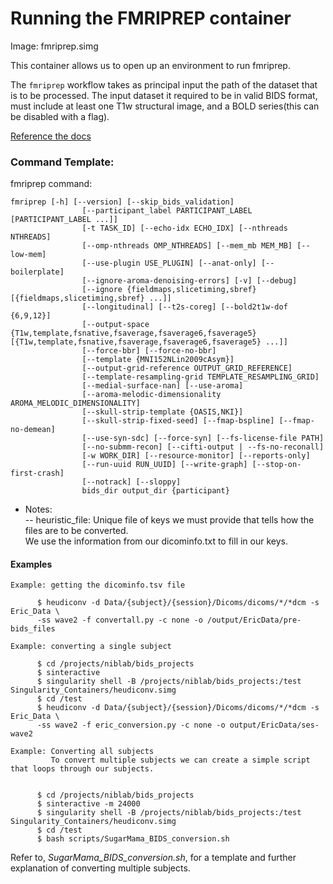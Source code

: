 # Running the FMRIPREP container
Image: fmriprep.simg

This container allows us to open up an environment to run fmriprep.  
  
The `fmriprep` workflow takes as principal input the path of the dataset that is to be processed. The input dataset it required to be in valid BIDS format, must include at least one T1w structural image, and a BOLD series(this can be disabled with a flag). 

[Reference the docs](https://fmriprep.readthedocs.io/en/stable/usage.html)
### Command Template: <br>
fmriprep command:
```
fmriprep [-h] [--version] [--skip_bids_validation]
                [--participant_label PARTICIPANT_LABEL [PARTICIPANT_LABEL ...]]
                [-t TASK_ID] [--echo-idx ECHO_IDX] [--nthreads NTHREADS]
                [--omp-nthreads OMP_NTHREADS] [--mem_mb MEM_MB] [--low-mem]
                [--use-plugin USE_PLUGIN] [--anat-only] [--boilerplate]
                [--ignore-aroma-denoising-errors] [-v] [--debug]
                [--ignore {fieldmaps,slicetiming,sbref} [{fieldmaps,slicetiming,sbref} ...]]
                [--longitudinal] [--t2s-coreg] [--bold2t1w-dof {6,9,12}]
                [--output-space {T1w,template,fsnative,fsaverage,fsaverage6,fsaverage5} [{T1w,template,fsnative,fsaverage,fsaverage6,fsaverage5} ...]]
                [--force-bbr] [--force-no-bbr]
                [--template {MNI152NLin2009cAsym}]
                [--output-grid-reference OUTPUT_GRID_REFERENCE]
                [--template-resampling-grid TEMPLATE_RESAMPLING_GRID]
                [--medial-surface-nan] [--use-aroma]
                [--aroma-melodic-dimensionality AROMA_MELODIC_DIMENSIONALITY]
                [--skull-strip-template {OASIS,NKI}]
                [--skull-strip-fixed-seed] [--fmap-bspline] [--fmap-no-demean]
                [--use-syn-sdc] [--force-syn] [--fs-license-file PATH]
                [--no-submm-recon] [--cifti-output | --fs-no-reconall]
                [-w WORK_DIR] [--resource-monitor] [--reports-only]
                [--run-uuid RUN_UUID] [--write-graph] [--stop-on-first-crash]
                [--notrack] [--sloppy]
                bids_dir output_dir {participant}
```


  * Notes:\
    -- heuristic_file: Unique file of keys we must provide that tells how the files are to be converted. \
          We use the information from our dicominfo.txt to fill in our keys.


#### Examples

    Example: getting the dicominfo.tsv file

          $ heudiconv -d Data/{subject}/{session}/Dicoms/dicoms/*/*dcm -s Eric_Data \
          -ss wave2 -f convertall.py -c none -o /output/EricData/pre-bids_files

    Example: converting a single subject

          $ cd /projects/niblab/bids_projects
          $ sinteractive
          $ singularity shell -B /projects/niblab/bids_projects:/test Singularity_Containers/heudiconv.simg
          $ cd /test
          $ heudiconv -d Data/{subject}/{session}/Dicoms/dicoms/*/*dcm -s Eric_Data \
          -ss wave2 -f eric_conversion.py -c none -o output/EricData/ses-wave2

    Example: Converting all subjects
             To convert multiple subjects we can create a simple script that loops through our subjects.


          $ cd /projects/niblab/bids_projects
          $ sinteractive -m 24000
          $ singularity shell -B /projects/niblab/bids_projects:/test Singularity_Containers/heudiconv.simg
          $ cd /test
          $ bash scripts/SugarMama_BIDS_conversion.sh

Refer to, <i>SugarMama_BIDS_conversion.sh</i>, for a template and further explanation of converting multiple subjects.
